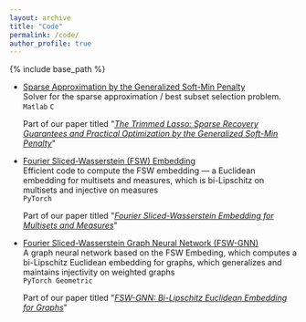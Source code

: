 ```yaml
---
layout: archive
title: "Code"
permalink: /code/
author_profile: true
---
```


{% include base_path %}

- [Sparse Approximation by the Generalized Soft-Min Penalty](https://github.com/tal-amir/sparse-approximation-gsm)  
  Solver for the sparse approximation / best subset selection problem.  
  `Matlab` `C`

  Part of our paper titled "[*The Trimmed Lasso: Sparse Recovery Guarantees and Practical Optimization by the Generalized Soft-Min Penalty*](https://tal-amir.github.io/publication/2021-09%20The%20Trimmed%20Lasso)"  
  
- [Fourier Sliced-Wasserstein (FSW) Embedding](https://tal-amir.github.io/soon/)  
  Efficient code to compute the FSW embedding — a Euclidean embedding for multisets and measures, which is bi-Lipschitz on multisets and injective on measures  
  `PyTorch`

  Part of our paper titled "[*Fourier Sliced-Wasserstein Embedding for Multisets and Measures*](https://tal-amir.github.io/publication/2024-05%20Fourier%20Sliced-Wasserstein%20Embedding)"
  
- [Fourier Sliced-Wasserstein Graph Neural Network (FSW-GNN)](https://tal-amir.github.io/soon/)  
  A graph neural network based on the FSW Embeding, which computes a bi-Lipschitz Euclidean embedding for graphs, which generalizes and maintains injectivity on weighted graphs  
  `PyTorch Geometric`
    
  Part of our paper titled "[*FSW-GNN: Bi-Lipschitz Euclidean Embedding for Graphs*](https://tal-amir.github.io/soon/)"

  
[//]: <> (  https://github.com/tal-amir/fsw-gnn  )
